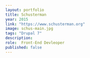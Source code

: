 ```yaml
---
layout: portfolio
title: Schusterman
year: 2015
link: "https://www.schusterman.org"
image: schus-main.jpg
tags: "Drupal 7"
description: 
role:  Front-End Devleoper
published: false
---
```

